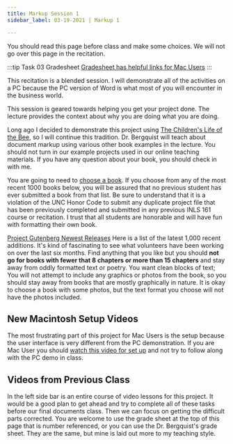 ```yaml
---
title: Markup Session 1
sidebar_label: 03-19-2021 | Markup 1

---
```


You should read this page before class and make some choices. We will not go over this page in the recitation.

:::tip Task 03 Gradesheet
[Gradesheet has helpful links for Mac Users](https://docs.google.com/spreadsheets/d/1fhnqMBbhlNOibG7OkRgcDm7d4ZOdeVJ3WJBrX3TCjs0/edit?usp=sharing)
:::

This recitation is a blended session. I will demonstrate all of the activities on a PC because the PC version of Word is what most of you will encounter in the business world.

This session is geared towards helping you get your project done. The lecture provides the context about why you are doing what you are doing.

Long ago I decided to demonstrate this project using [The Children's Life of the Bee](http://www.gutenberg.org/ebooks/38516), so I will continue this tradition. Dr. Bergquist will teach about document markup using various other book examples in the lecture. You should not turn in our example projects used in our online teaching materials. If you have any question about your book, you should check in with me.

You are going to need to [choose a book](http://www.gutenberg.org). If you choose from any of the most recent 1000 books below, you will be assured that no previous student has ever submitted a book from that list. Be sure to understand that it is a violation of the UNC Honor Code to submit any duplicate project file that has been previously completed and submitted in any previous INLS 161 course or recitation. I trust that all students are honorable and will have fun with formatting their own book.

[Project Gutenberg Newest Releases](http://www.gutenberg.org/ebooks/search/?sort_order=release_date) Here is a list of the latest 1,000 recent additions. It's kind of fascinating to see what volunteers have been working on over the last six months. Find anything that you like but you should **not go for books with fewer that 8 chapters or more than 15 chapters** and stay away from oddly formatted text or poetry. You want clean blocks of text; You will not attempt to include any graphics or photos from the book, so you should stay away from books that are mostly graphically in nature. It is okay to choose a book with some photos, but the text format you choose will not have the photos included.

## New Macintosh Setup Videos
The most frustrating part of this project for Mac Users is the setup because the user interface is very different from the PC demonstration. If you are Mac User you should [watch this video for set up](https://uncch.hosted.panopto.com/Panopto/Pages/Viewer.aspx?id=006426fe-d9b2-4199-b61f-acef01580330) and not try to follow along with the PC demo in class.

## Videos from Previous Class
 In the left side bar is an entire course of video lessons for this project. It would be a good plan to get ahead and try to complete all of these tasks before our final documents class. Then we can focus on getting the difficult parts corrected.
 You are welcome to use the grade sheet at the top of this page that is number referenced, or you can use the Dr. Bergquist's grade sheet. They are the same, but mine is laid out more to my teaching style.


